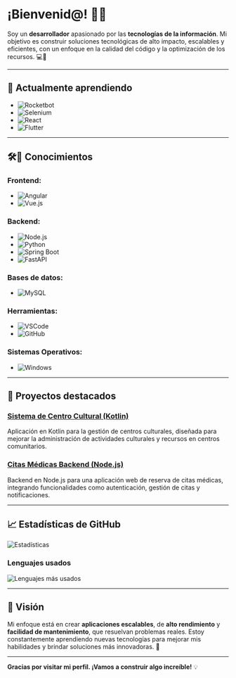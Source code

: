 # ¡Bienvenid@! 👨‍💻

Soy un **desarrollador** apasionado por las **tecnologías de la información**. Mi objetivo es construir soluciones tecnológicas de alto impacto, escalables y eficientes, con un enfoque en la calidad del código y la optimización de los recursos. 💻🚀

---

## 🌱 **Actualmente aprendiendo**

- ![Rocketbot](https://img.shields.io/badge/Rocketbot-009C8C?logo=rocketbot&logoColor=white)
- ![Selenium](https://img.shields.io/badge/Selenium-43B02A?logo=selenium&logoColor=white)
- ![React](https://img.shields.io/badge/React-61DAFB?logo=react&logoColor=white)
- ![Flutter](https://img.shields.io/badge/Flutter-02569B?logo=flutter&logoColor=white)
---

## 🛠🚀 **Conocimientos**

### **Frontend**:
- ![Angular](https://img.shields.io/badge/Angular-DD0031?logo=angular&logoColor=white)
- ![Vue.js](https://img.shields.io/badge/Vue.js-4FC08D?logo=vue.js&logoColor=white)

### **Backend**:
- ![Node.js](https://img.shields.io/badge/Node.js-6DA55F?logo=node.js&logoColor=white)
- ![Python](https://img.shields.io/badge/Python-3776AB?logo=python&logoColor=white)
- ![Spring Boot](https://img.shields.io/badge/Spring_Boot-6DB33F?logo=springboot&logoColor=white)
- ![FastAPI](https://img.shields.io/badge/FastAPI-009688?logo=fastapi&logoColor=white)

### **Bases de datos**:
- ![MySQL](https://img.shields.io/badge/MySQL-4479A1?logo=mysql&logoColor=white)

### **Herramientas**:
- ![VSCode](https://img.shields.io/badge/Tools-vscode-blue?logo=visual-studio-code&logoColor=white)
- ![GitHub](https://img.shields.io/badge/Platform-GitHub-181717?logo=github&logoColor=white)

### **Sistemas Operativos**:
- ![Windows](https://img.shields.io/badge/OS-Windows-blue?logo=windows&logoColor=white)

---

## 🔧 **Proyectos destacados**

### [**Sistema de Centro Cultural (Kotlin)**](https://github.com/Juandamunozs/sistemaCentroCultural)  
Aplicación en Kotlin para la gestión de centros culturales, diseñada para mejorar la administración de actividades culturales y recursos en centros comunitarios.

### [**Citas Médicas Backend (Node.js)**](https://github.com/Juandamunozs/citasbackend)  
Backend en Node.js para una aplicación web de reserva de citas médicas, integrando funcionalidades como autenticación, gestión de citas y notificaciones.

---

## 📈 **Estadísticas de GitHub**

![Estadísticas](https://github-readme-stats.vercel.app/api?username=Juandamunozs&show_icons=true&theme=radical)

### **Lenguajes usados**
![Lenguajes más usados](https://github-readme-stats.vercel.app/api/top-langs/?username=Juandamunozs&layout=compact)

---

## 🎯 **Visión**

Mi enfoque está en crear **aplicaciones escalables**, de **alto rendimiento** y **facilidad de mantenimiento**, que resuelvan problemas reales. Estoy constantemente aprendiendo nuevas tecnologías para mejorar mis habilidades y brindar soluciones más innovadoras. 🚀

---

**Gracias por visitar mi perfil. ¡Vamos a construir algo increíble!** 💡
